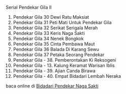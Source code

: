 Serial Pendekar Gila II
01. Pendekar Gila 30 Dewi Ratu Maksiat
02. Pendekar Gila 31 Peti Mati Untuk Pendekar Gila
03. Pendekar Gila 32 Serikat Serigala Merah
04. Pendekar Gila 33 Keris Naga Sakti
05. Pendekar Gila 34 Nenek Bongkok
06. Pendekar Gila 35 Cinta Pembawa Maut
07. Pendekar Gila 36 Balada Di Karang Sewu
08. Pendekar Gila 37 Petaka Seorang Pendekar
09. Pendekar Gila - 38. Pemberontakan Ki Reksogeni
10. Pendekar Gila - 13. Kalung Keramat Warisan Iblis
11. Pendekar Gila - 39. Ajian Canda Birawa
12. Pendekar Gila - 40. Empat Bidadari Lembah
Neraka

baca online di <a href='http://cerita-silat.mywapblog.com' title='Pedang Sakti Cersil Istana Pendekar Dewa Naga Raja Iblis Racun Ceritasilat '> Bidadari Pendekar Naga Sakti</a>